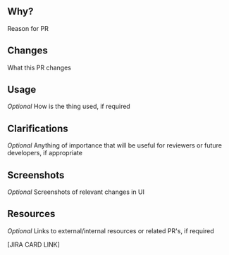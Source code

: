 ## Why?

Reason for PR

## Changes

What this PR changes

## Usage

*Optional* How is the thing used, if required

## Clarifications

*Optional* Anything of importance that will be useful for reviewers or future developers, if appropriate

## Screenshots

*Optional* Screenshots of relevant changes in UI

## Resources

*Optional* Links to external/internal resources or related PR's, if required

[JIRA CARD LINK]

